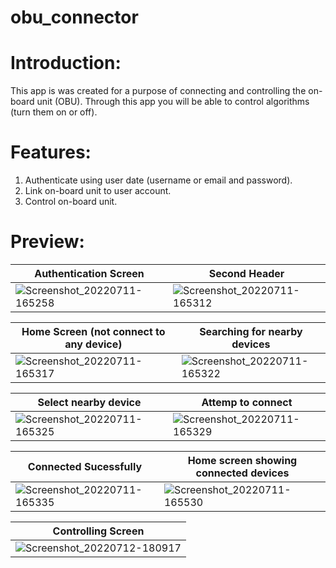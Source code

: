# obu_connector

# Introduction:

  This app is was created for a purpose of connecting and controlling the on-board unit (OBU). Through this app you will be able to control algorithms (turn them on or off).
  
# Features:

  1. Authenticate using user date (username or email and password).
  2. Link on-board unit to user account.
  3. Control on-board unit.
 
# Preview:


| Authentication Screen  | Second Header |
| ------------- | ------------- |
| ![Screenshot_20220711-165258](https://user-images.githubusercontent.com/33600370/178294566-f7010cb8-d40c-4c65-b77b-c1eb0d0e4956.jpg)  | ![Screenshot_20220711-165312](https://user-images.githubusercontent.com/33600370/178294574-b672a877-0e05-4f10-abc3-f609601d7119.jpg)|

| Home Screen (not connect to any device)  | Searching for nearby devices |
| ------------- | ------------- |
| ![Screenshot_20220711-165317](https://user-images.githubusercontent.com/33600370/178294587-eff4263e-a46c-48e8-98a6-e48ed38dd397.jpg)| ![Screenshot_20220711-165322](https://user-images.githubusercontent.com/33600370/178294597-aeef0f0a-ab1a-494a-996b-8df713838df7.jpg)|

| Select nearby device  | Attemp to connect |
| ------------- | ------------- |
|![Screenshot_20220711-165325](https://user-images.githubusercontent.com/33600370/178294602-a816baf9-56c1-4e29-bf02-ab0e2f69eef3.jpg)|![Screenshot_20220711-165329](https://user-images.githubusercontent.com/33600370/178294614-1b85e54b-c5f3-471f-ad00-f7bf4382cf15.jpg)|

| Connected Sucessfully  | Home screen showing connected devices |
| ------------- | ------------- |
|![Screenshot_20220711-165335](https://user-images.githubusercontent.com/33600370/178294631-ab8a0ed2-314c-4b85-b7bf-ce26474ea6ec.jpg)|![Screenshot_20220711-165530](https://user-images.githubusercontent.com/33600370/178294642-e675629e-645b-4f59-9328-be8c83480fd3.jpg)|

| Controlling Screen |
| ------------- |
|![Screenshot_20220712-180917](https://user-images.githubusercontent.com/33600370/178541792-5c0b3772-0cc3-4f8b-bdc9-62874570597f.jpg)|
